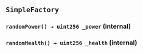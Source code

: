 ## `SimpleFactory`






### `randomPower() → uint256 _power` (internal)





### `randomHealth() → uint256 _health` (internal)






